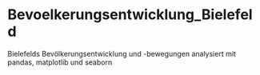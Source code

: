 # Bevoelkerungsentwicklung_Bielefeld
Bielefelds Bevölkerungsentwicklung und -bewegungen analysiert mit pandas, matplotlib und seaborn
